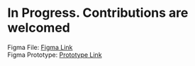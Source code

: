 # In Progress. Contributions are welcomed <br>
Figma File: [Figma Link](https://www.figma.com/file/zzs027nCxLEOQ1f6Wt5eSO/portfolio-project?node-id=0%3A1) <br>
Figma Prototype: [Prototype Link](https://www.figma.com/proto/zzs027nCxLEOQ1f6Wt5eSO/portfolio-project?node-id=12%3A4&scaling=scale-down&page-id=0%3A1&starting-point-node-id=12%3A4)
